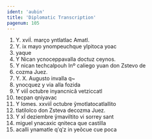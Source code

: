 ```yaml
---
ident: 'aubin'
title: 'Diplomatic Transcription'
pagenum: 105
---
```

1.	Y. xviİ. marҫo yntlatlac Amatl.
2.	Y. ix mayo ynompeuchque ylpitoca yoac
3.	yaque
4.	Y Nican ycnoceppavalla doctuz ceynos.
5.	Y nican techcalpouh Inº caliego yuan don Zstevo de
6.	cozma Juez.
7.	Y. X. Augusto invalla q~
8.	ynocquez y via alla fozida
9.	Y viiİ octubre inyancnicã vetziccatl
10.  tecpan qniyavac
11.  Y lomes. xxviiİ octubre ỹmotlatocatlallito
12.  tlatilolco don Zsteva decozma Juez.
13.  Y xİ deziembre ỹmaviltito vi sorrey sant
14.  miguel ynacaxic qniteca que castilla
15.  acalli ynamatle qʹqʹz in yeõcue cue poca
